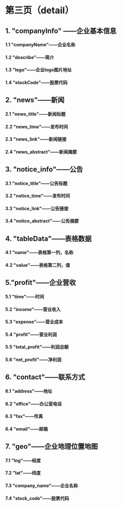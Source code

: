 # 第三页（detail）

## 1. "companyInfo" ——企业基本信息

#### 1.1 "companyName"——企业名称

#### 1.2  "describe"——简介

#### 1.3  "logo"——企业logo图片地址

#### 1.4  "stockCode"——股票代码

## 2. "news"——新闻

#### 2.1 "news_title"——新闻标题

#### 2.2 "news_time"——发布时间

#### 2.3 "news_link"——新闻链接

#### 2.4 "news_abstract"——新闻摘要

## 3. "notice_info"——公告

#### 3.1 "notice_title"——公告标题

#### 3.2 "notice_time"——发布时间

#### 3.3 "notice_link"——公告链接

#### 3.4 "notice_abstract"——公告摘要

## 4. "tableData"——表格数据

#### 4.1 "name"——表格第一列，名称

#### 4.2 "value"——表格第二列，值

## 5."profit"——企业营收

#### 5.1 "time"——时间

#### 5.2 "income"——营业收入

#### 5.3 "expense"——营业成本

#### 5.4 "profit"——营业利润

#### 5.5 "total_profit"——利润总额

#### 5.6 "net_profit"——净利润

## 6. "contact"——联系方式

#### 6.1 "address"——地址

#### 6.2 "office"——办公室电话

#### 6.3 "fax"——传真

#### 6.4 "email"——邮箱

## 7. "geo"——企业地理位置地图

#### 7.1 "lng"——经度

#### 7.2 "lat"——纬度

#### 7.3 "company_name"——企业名称

#### 7.4 "stock_code"——股票代码







